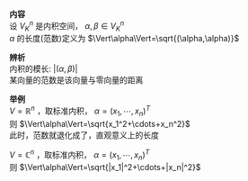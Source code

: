 **内容**  
设 $V_K^n$ 是内积空间， $\alpha,\beta\in V_K^n$  
$\alpha$ 的长度(范数)定义为 $\Vert\alpha\Vert=\sqrt{(\alpha,\alpha)}$  
  
**辨析**  
内积的模长:  $\vert(\alpha,\beta)\vert$  
某向量的范数是该向量与零向量的距离  
  
**举例**  
$V=\mathbb{R}^n$ ，取标准内积， $\alpha=(x_1,\cdots,x_n)^T$  
则 $\Vert\alpha\Vert=\sqrt{x_1^2+\cdots+x_n^2}$  
此时，范数就退化成了，直观意义上的长度  
  
$V=\mathbb{C}^n$ ，取标准内积， $\alpha=(x_1,\cdots,x_n)^T$  
则 $\Vert\alpha\Vert=\sqrt{|x_1|^2+\cdots+|x_n|^2}$  
